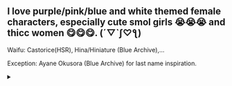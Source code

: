 ## I love purple/pink/blue and white themed female characters, especially cute smol girls 😭😭😭 and thicc women 😋😋😋. (´▽`ʃ♡ƪ)

Waifu: Castorice(HSR), Hina/Hiniature (Blue Archive),...

Exception: Ayane Okusora (Blue Archive) for last name inspiration.

<details>
  <summary></summary>
  Trying to be positive and optimistic is kinda BS rn...
</details>
